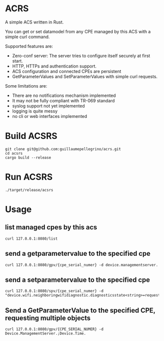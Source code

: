 # ACRS
A simple ACS written in Rust.

You can get or set datamodel from any CPE managed by this ACS with a simple curl command.

Supported features are:
- Zero-conf server: The server tries to configure itself securely at first start.
- HTTP, HTTPs and authentication support.
- ACS configuration and connected CPEs are persistent
- GetParameterValues and SetParameterValues with simple curl requests.

Some limitations are:
- There are no notifications mechanism implemented
- It may not be fully compliant with TR-069 standard
- syslog support not yet implemented
- logging is quite messy
- no cli or web interfaces implemented

# Build ACSRS
```
git clone git@github.com:guillaumepellegrino/acrs.git
cd acsrs
cargo build --release
```

# Run ACSRS
```
./target/release/acsrs
```

# Usage
## list managed cpes by this acs
```
curl 127.0.0.1:8080/list
```

## send a getparametervalue to the specified cpe
```
curl 127.0.0.1:8080/gpv/{cpe_serial_numer} -d device.managementserver.
```

## send a setparametervalue to the specified cpe
```
curl 127.0.0.1:8080/spv/{cpe_serial_numer} -d "device.wifi.neighboringwifidiagnostic.diagnosticsstate<string>=requested"
```

## Send a GetParameterValue to the specified CPE, requesting multiple objects
```
curl 127.0.0.1:8080/gpv/{CPE_SERIAL_NUMER} -d Device.ManagementServer.;Device.Time.
```

